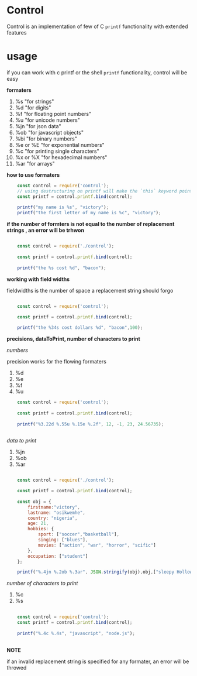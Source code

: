 # Control 

Control is an implementation of few of C `printf` functionality with extended features


# usage

if you can work with c printf or the shell `printf` functionality, control will be easy


**formaters**

1. %s  "for strings"
2. %d  "for digits"
3. %f  "for floating point numbers"
4. %u "for unicode numbers"
5. %jn "for json data"
6. %ob "for javascript objects"
7. %bi "for binary numbers"
9. %e or %E  "for exponential numbers"
10. %c "for printing single characters" 
11. %x or %X "for hexadecimal numbers"
12. %ar "for arrays"

**how to use formaters**

```javascript
    const control = require('control');
    // using destructuring on printf will make the `this` keyword points to undefined
    const printf = control.printf.bind(control);
    
    printf("my name is %s", "victory");
    printf("the first letter of my name is %c", "victory");

```

**if the number of formters is not equal to the number of replacement strings , an error will be trhwon**

```javascript

    const control = require('./control');
    
    const printf = control.printf.bind(control);
    
    printf("the %s cost %d", "bacon");

```

**working with field widths**

fieldwidths is the number of space a replacement string should forgo

```javascript

    const control = require('control');
    
    const printf = control.printf.bind(control);

    printf("the %34s cost dollars %d", "bacon",100);

```

**precisions, dataToPrint, number of characters to print**

*numbers*

precision works for the flowing formaters

1. %d
2. %e
3. %f
4. %u

```javascript
    const control = require('control');
    
    const printf = control.printf.bind(control);
    
    printf("%3.22d %.55u %.15e %.2f", 12, -1, 23, 24.56735);
    
```

*data to print*

1. %jn
2. %ob
3. %ar

```javascript

    const control = require('./control');

    const printf = control.printf.bind(control);
    
    const obj = {
        firstname:"victory",
        lastname: "osikwemhe",
        country: "nigeria",
        age: 21,
        hobbies: {
            sport: ["soccer","basketball"],
            singing: ["blues"],
            movies: ["action", "war", "horror", "scific"]
        },
        occupation: ["student"]
    };

    printf("%.4jn %.2ob %.3ar", JSON.stringify(obj),obj,["sleepy Hollow","The walking dead", "silicon valley", "vikings", "sense8"]);

```
*number of characters to print*

1. %c
2. %s

```javascript
    
    const control = require('control');
    const printf = control.printf.bind(control);
    
    printf("%.4c %.4s", "javascript", "node.js");
    
```


**NOTE**

if an invalid replacement string is specified for any formater, an error will be throwed
